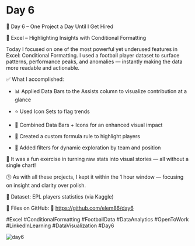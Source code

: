 # Day 6

🎯 Day 6 – One Project a Day Until I Get Hired

🧩 Excel – Highlighting Insights with Conditional Formatting

Today I focused on one of the most powerful yet underused features in Excel: Conditional Formatting. I used a football player dataset to surface patterns, performance peaks, and anomalies — instantly making the data more readable and actionable.

✅ What I accomplished:

 - 📊 Applied Data Bars to the Assists column to visualize contribution at a glance

 - ⭐ Used Icon Sets to flag trends

 - 🔗 Combined Data Bars + Icons for an enhanced visual impact

 - 🧠 Created a custom formula rule to highlight players

 - 🔄 Added filters for dynamic exploration by team and position
   

🧪 It was a fun exercise in turning raw stats into visual stories — all without a single chart!

🕒 As with all these projects, I kept it within the 1 hour window — focusing on insight and clarity over polish.

📁 Dataset: EPL players statistics (via Kaggle)

📂 Files on GitHub: 🔗 https://github.com/elem86/day6

#Excel #ConditionalFormatting #FootballData #DataAnalytics #OpenToWork #LinkedInLearning #DataVisualization #Day6

![day6](https://github.com/user-attachments/assets/43eab7f9-54e9-4849-a100-a41d1d1a41e9)
